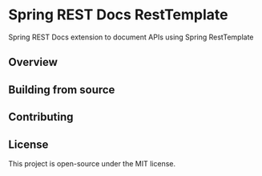 # Spring REST Docs RestTemplate
 
Spring REST Docs extension to document APIs using Spring RestTemplate

## Overview

## Building from source

## Contributing

## License

This project is open-source under the MIT license.
